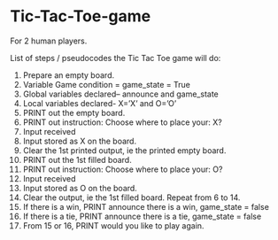 # Tic-Tac-Toe-game
For 2 human players.

List of steps / pseudocodes the Tic Tac Toe game will do:

1. Prepare an empty board.
2. Variable Game condition = game_state  = True
3. Global variables declared– announce and game_state
4. Local variables declared- X=’X’ and O=’O’
5. PRINT out the empty board.
6. PRINT out instruction: Choose where to place your: X?
7. Input received
8. Input stored as X on the board.
9. Clear the 1st printed output, ie the printed empty board.
10. PRINT out the 1st filled board.
11. PRINT out instruction: Choose where to place your: O?
12. Input received
13. Input stored as O on the board.
14. Clear the output, ie the 1st filled board.
Repeat from 6 to 14.
15. If there is a win, PRINT announce there is a win, game_state = false 
16. If there is a tie, PRINT announce there is a tie, game_state = false
17. From 15 or 16, PRINT would you like to play again.

